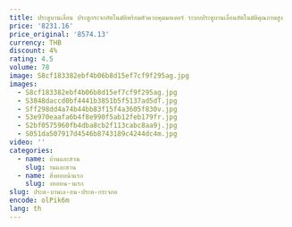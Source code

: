 ```yaml
---
title: ประตูบานเลื่อน ประตูกระจกอัตโนมัติพร้อมตัวควบคุมมอเตอร์ ระบบประตูบานเลื่อนอัตโนมัติคุณภาพสูง
price: '8231.16'
price_original: '8574.13'
currency: THB
discount: 4%
rating: 4.5
volume: 78
image: S8cf183382ebf4b06b8d15ef7cf9f295ag.jpg
images:
  - S8cf183382ebf4b06b8d15ef7cf9f295ag.jpg
  - S3848daccd0bf4441b3851b5f5137ad5dT.jpg
  - Sff298dd4a74b44bb83f15f4a3605f830v.jpg
  - S3e970eaafa6b4f8e990f5ab12feb179fr.jpg
  - S2bf0575960fb4dba8cb2f113cabc8aa9j.jpg
  - S051da507917d4546b8743189c4244dc4m.jpg
video: ''
categories:
  - name: บ้านและสวน
    slug: านและสวน
  - name: สิ่งทอหน้าแรก
    slug: งทอหน-าแรก
slug: ประต-บานเล-อน-ประต-กระจกอ
encode: olPik6m
lang: th
---
```

  